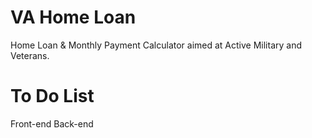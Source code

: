 # VA Home Loan
Home Loan &amp; Monthly Payment Calculator aimed at Active Military and Veterans. 

# To Do List
  Front-end
  Back-end

